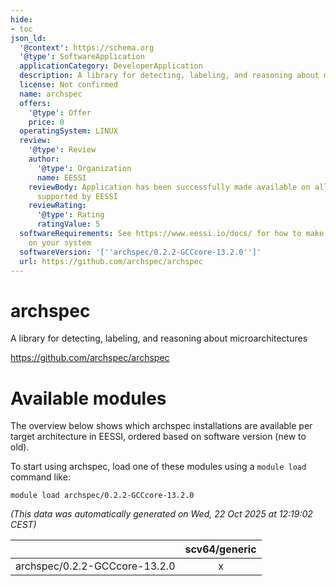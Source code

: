 ```yaml
---
hide:
- toc
json_ld:
  '@context': https://schema.org
  '@type': SoftwareApplication
  applicationCategory: DeveloperApplication
  description: A library for detecting, labeling, and reasoning about microarchitectures
  license: Not confirmed
  name: archspec
  offers:
    '@type': Offer
    price: 0
  operatingSystem: LINUX
  review:
    '@type': Review
    author:
      '@type': Organization
      name: EESSI
    reviewBody: Application has been successfully made available on all architectures
      supported by EESSI
    reviewRating:
      '@type': Rating
      ratingValue: 5
  softwareRequirements: See https://www.eessi.io/docs/ for how to make EESSI available
    on your system
  softwareVersion: '[''archspec/0.2.2-GCCcore-13.2.0'']'
  url: https://github.com/archspec/archspec
---
```


archspec
========


A library for detecting, labeling, and reasoning about microarchitectures

https://github.com/archspec/archspec
# Available modules


The overview below shows which archspec installations are available per target architecture in EESSI, ordered based on software version (new to old).

To start using archspec, load one of these modules using a `module load` command like:

```shell
module load archspec/0.2.2-GCCcore-13.2.0
```

*(This data was automatically generated on Wed, 22 Oct 2025 at 12:19:02 CEST)*

| |scv64/generic|
| :---: | :---: |
|archspec/0.2.2-GCCcore-13.2.0|x|
